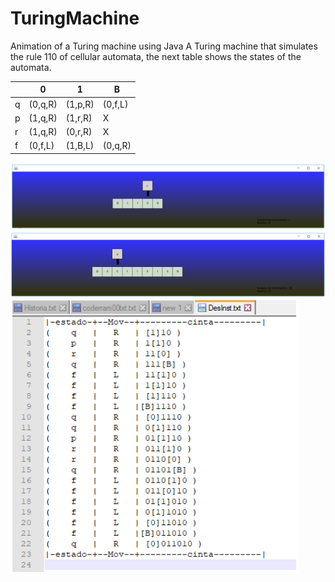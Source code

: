# TuringMachine
Animation of a Turing machine using Java
A Turing machine that simulates the rule 110 of cellular automata, the next table shows the states of the automata.



|   | 0 | 1 | B |
|---|---|---|---|
| q |(0,q,R)| (1,p,R) |(0,f,L)|
|p |(1,q,R) |(1,r,R)| X|
|r |(1,q,R) |(0,r,R)| X|
|f |(0,f,L) |(1,B,L)| (0,q,R)|

![anim1](anim1.PNG)
![anim2](anim2.PNG)
![text1](text1.PNG)
